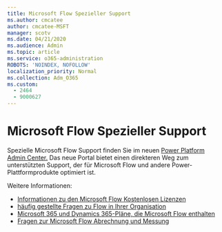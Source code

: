 ```yaml
---
title: Microsoft Flow Spezieller Support
ms.author: cmcatee
author: cmcatee-MSFT
manager: scotv
ms.date: 04/21/2020
ms.audience: Admin
ms.topic: article
ms.service: o365-administration
ROBOTS: 'NOINDEX, NOFOLLOW'
localization_priority: Normal
ms.collection: Adm_O365
ms.custom:
  - 2464
  - 9000627
---
```


# <a name="microsoft-flow-specialized-support"></a>Microsoft Flow Spezieller Support

Spezielle Microsoft Flow Support finden Sie im neuen [Power Platform Admin Center.](https://aka.ms/flowadminsupport) Das neue Portal bietet einen direkteren Weg zum unterstützten Support, der für Microsoft Flow und andere Power-Plattformprodukte optimiert ist.

Weitere Informationen:
- [Informationen zu den Microsoft Flow Kostenlosen Lizenzen](https://go.microsoft.com/fwlink/?linkid=2095610)
- [häufig gestellte Fragen zu Flow in Ihrer Organisation](https://go.microsoft.com/fwlink/?linkid=2072608)
- [Microsoft 365 und Dynamics 365-Pläne, die Microsoft Flow enthalten](https://go.microsoft.com/fwlink/?linkid=2072406)
- [Fragen zur Microsoft Flow Abrechnung und Messung](https://go.microsoft.com/fwlink/?linkid=2072612)